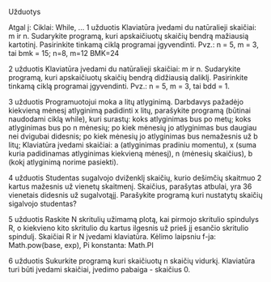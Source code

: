 Užduotys

Atgal į: Ciklai: While, ...
1 užduotis
Klaviatūra įvedami du natūralieji skaičiai: m ir n. Sudarykite programą, kuri apskaičiuotų skaičių bendrą mažiausią kartotinį. Pasirinkite tinkamą ciklą programai įgyvendinti. Pvz.: n = 5, m = 3, tai bmk = 15; n=8, m=12 BMK=24

2 užduotis
Klaviatūra įvedami du natūralieji skaičiai: m ir n. Sudarykite programą, kuri apskaičiuotų skaičių bendrą didžiausią daliklį. Pasirinkite tinkamą ciklą programai įgyvendinti. Pvz.: n = 5, m = 3, tai bdd = 1.

3 užduotis
Programuotojui moka a litų atlyginimą. Darbdavys pažadėjo kiekvieną mėnesį atlyginimą padidinti x litų, parašykite programą (būtinai naudodami ciklą while), kuri surastų:
koks atlyginimas bus po metų;
koks atlyginimas bus po n mėnesių;
po kiek mėnesių jo atlyginimas bus daugiau nei dvigubai didesnis;
po kiek mėnesių jo atlyginimas bus nemažesnis už b litų;
Klaviatūra įvedami skaičiai: a (atlyginimas pradiniu momentu), x (suma kuria padidinamas atlyginimas kiekvieną mėnesį), n (mėnesių skaičius), b (kokį atlyginimą norime pasiekti).

4 užduotis
Studentas sugalvojo dviženklį skaičių, kurio dešimčių skaitmuo 2 kartus mažesnis už vienetų skaitmenį. Skaičius, parašytas atbulai, yra 36 vienetais didesnis už sugalvotąjį. Parašykite programą kuri nustatytų skaičių sigalvojo studentas?

5 užduotis
Raskite N skritulių užimamą plotą, kai pirmojo skritulio spindulys R, o kiekvieno kito skritulio du kartus ilgesnis už prieš jį esančio skritulio spindulį. Skaičiai R ir N įvedami klaviatūra. Kėlimo laipsniu f-ja: Math.pow(base, exp), Pi konstanta: Math.PI

6 užduotis
Sukurkite programą kuri skaičiuotų n skaičių vidurkį. Klaviatūra turi būti įvedami skaičiai,  įvedimo pabaiga - skaičius 0.